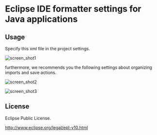 Eclipse IDE formatter settings for Java applications
=====================

## Usage

Specify this xml file in the project settings.

![screen_shot1](https://github.com/seratch/eclipse-fomatter.xml/raw/master/img/project_settings1.png)

furthermore, we recommends you the following settings about organizing imports and save actions.

![screen_shot2](https://github.com/seratch/eclipse-fomatter.xml/raw/master/img/project_settings2.png)

![screen_shot3](https://github.com/seratch/eclipse-fomatter.xml/raw/master/img/project_settings3.png)


## License

Eclipse Public License.

http://www.eclipse.org/legal/epl-v10.html


